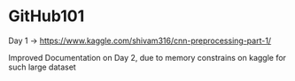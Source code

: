# GitHub101

Day 1 -> https://www.kaggle.com/shivam316/cnn-preprocessing-part-1/

Improved Documentation on Day 2, due to memory constrains on kaggle for such large dataset
